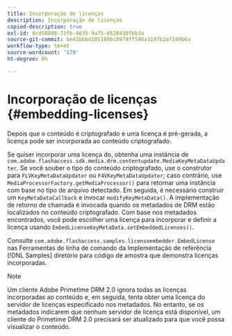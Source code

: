 ```yaml
---
title: Incorporação de licenças
description: Incorporação de licenças
copied-description: true
exl-id: 8cd58808-73fb-4635-9a75-0520430f6b3a
source-git-commit: be43bbbd1051886c8979ff590a3197b2a7249b6a
workflow-type: tm+mt
source-wordcount: '179'
ht-degree: 0%

---
```


# Incorporação de licenças {#embedding-licenses}

Depois que o conteúdo é criptografado e uma licença é pré-gerada, a licença pode ser incorporada ao conteúdo criptografado.

Se quiser incorporar uma licença do, obtenha uma instância de `com.adobe.flashaccess.sdk.media.drm.contentupdate.MediaKeyMetaDataUpdater`. Se você souber o tipo do conteúdo criptografado, use o construtor para `FLVKeyMetaDataUpdater` ou `F4VKeyMetaDataUpdater`; caso contrário, use `MediaProcessorFactory.getMediaProcessor()` para retornar uma instância com base no tipo de arquivo detectado. Em seguida, é necessário construir um `KeyMetaDataCallback` e invocar `modifyKeyMetaData()`. A implementação de retorno de chamada é invocada quando os metadados de DRM estão localizados no conteúdo criptografado. Com base nos metadados encontrados, você pode escolher uma licença para incorporar e definir a licença usando `EmbedLicenseKeyMetaData.setEmbeddedLicenses()`.

Consulte `com.adobe.flashaccess.samples.licenseembedder.EmbedLicense` nas Ferramentas de linha de comando da Implementação de referência [!DNL Samples] diretório para código de amostra que demonstra licenças incorporadas.

>[!NOTE]
>
>Um cliente Adobe Primetime DRM 2.0 ignora todas as licenças incorporadas ao conteúdo e, em seguida, tenta obter uma licença do servidor de licenças especificado nos metadados. No entanto, se os metadados indicarem que nenhum servidor de licença está disponível, um cliente do Primetime DRM 2.0 precisará ser atualizado para que você possa visualizar o conteúdo.
